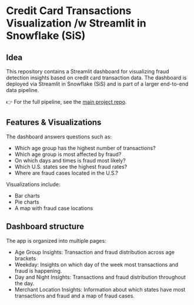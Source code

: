 # Credit Card Transactions Visualization /w Streamlit in Snowflake (SiS)

## Idea

This repository contains a Streamlit dashboard for visualizing fraud detection insights based on credit card transaction data. The dashboard is deployed via Streamlit in Snowflake (SiS) and is part of a larger end-to-end data pipeline.

👉 For the full pipeline, see the [main project repo](https://github.com/Djirlic/fraud-detection-e2e-pipeline).

## Features & Visualizations

The dashboard answers questions such as:
- Which age group has the highest number of transactions?
- Which age group is most affected by fraud?
- On which days and times is fraud most likely?
- Which U.S. states see the highest fraud rates?
- Where are fraud cases located in the U.S.?

Visualizations include:
- Bar charts
- Pie charts
- A map with fraud case locations

## Dashboard structure

The app is organized into multiple pages:
- Age Group Insights: Transaction and fraud distribution across age brackets
- Weekday: Insights on which day of the week most transactions and fraud is happening.
- Day and Night Insights: Transactions and fraud distribution throughout the day.
- Merchant Location Insights: Information about which states have most transactions and fraud and a map of fraud cases.

